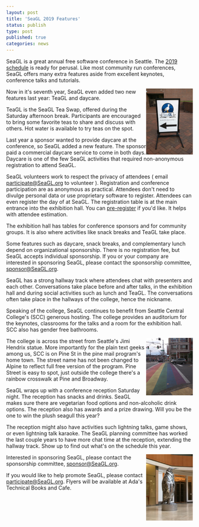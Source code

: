 ```yaml
---
layout: post
title: 'SeaGL 2019 Features'
status: publish
type: post
published: true
categories: news
---
```


[SeaGL_2019_schedule]: https://osem.seagl.org/conferences/seagl2019/schedule/
[SeaGL_2019_registration]: https://osem.seagl.org/conferences/seagl2019

SeaGL is a great annual free software conference in Seattle. 
The [2019 schedule][SeaGL_2019_schedule] is ready for perusal.
Like most community run conferences, SeaGL offers many extra features aside from excellent keynotes, conference talks and tutorials.

<img src="/img/posts/2019_SeaGL_features__SeaGL_sign.jpg" width="25%" align="right" alt="SeaGL sign pointing to the keynotes" />

Now in it's seventh year, SeaGL even added two new features last year: TeaGL and daycare.

TeaGL is the SeaGL Tea Swap, offered during the Saturday afternoon break.
Participants are encouraged to bring some favorite teas to share and discuss with others.
Hot water is available to try teas on the spot.

Last year a sponsor wanted to provide daycare at the conference, so SeaGL added a new feature.
The sponsor paid a commercial daycare service to come in both days.
Daycare is one of the few SeaGL activities that required non-anonymous registration to attend SeaGL.

SeaGL volunteers work to respect the privacy of attendees ( email <participate@SeaGL.org> to volunteer ).
Registration and conference participation are as anonymous as practical.
Attendees don't need to divulge personal data or use proprietary software to register.
Attendees can even register the day of at SeaGL.
The registration table is at the main entrance into the exhibition hall.
You can [pre-register][SeaGL_2019_registration] if you'd like.
It helps with attendee estimation.

The exhibition hall has tables for conference sponsors and for community groups.
It is also where activities like snack breaks and TeaGL take place.

Some features such as daycare, snack breaks, and complementary lunch depend on organizational sponsorship.
There is no registration fee, but SeaGL accepts individual sponsorship.
If you or your company are interested in sponsoring SeaGL, please contact the sponsorship committee, <sponsor@SeaGL.org>.

SeaGL has a strong hallway track where attendees chat with presenters and each other.
Conversations take place before and after talks, in the exhibition hall and during social activities such as lunch and TeaGL.
The conversations often take place in the hallways of the college, hence the nickname.

Speaking of the college, SeaGL continues to benefit from Seattle Central College's (SCC) generous hosting.
The college provides an auditorium for the keynotes, classrooms for the talks and a room for the exhibition hall.
SCC also has gender free bathrooms.

<img src="/img/posts/2019_SeaGL_features__Pine_St_crosswalk.jpg" width="25%" align="right" alt="Pine Street crosswalk is LGBTQ rainbow" />

The college is across the street from Seattle's Jimi Hendrix statue.
More importantly for the plain text geeks among us, SCC is on Pine St in the pine mail program's home town.
The street name has not been changed to Alpine to reflect full free version of the program.
Pine Street is easy to spot, just outside the college there's a rainbow crosswalk at Pine and Broadway.

SeaGL wraps up with a conference reception Saturday night.
The reception has snacks and drinks.
SeaGL makes sure there are vegetarian food options and non-alcoholic drink options.
The reception also has awards and a prize drawing.
Will you be the one to win the plush seagull this year?

The reception might also have activities such lightning talks, game shows, or even lightning talk karaoke.
The SeaGL planning committee has worked the last couple years to have more chat time at the reception, extending the hallway track.
Show up to find out what's on the schedule this year.

<img src="/img/posts/2019_SeaGL_features__Seattle_mall_penguin.jpg" width="25%" align="right" alt="penguin sculpture at a Seattle mall" />

Interested in sponsoring SeaGL, please contact the sponsorship committee, <sponsor@SeaGL.org>.

If you would like to help promote SeaGL, please contact <participate@SeaGL.org>. Flyers will be available at Ada's Technical Books and Cafe.
